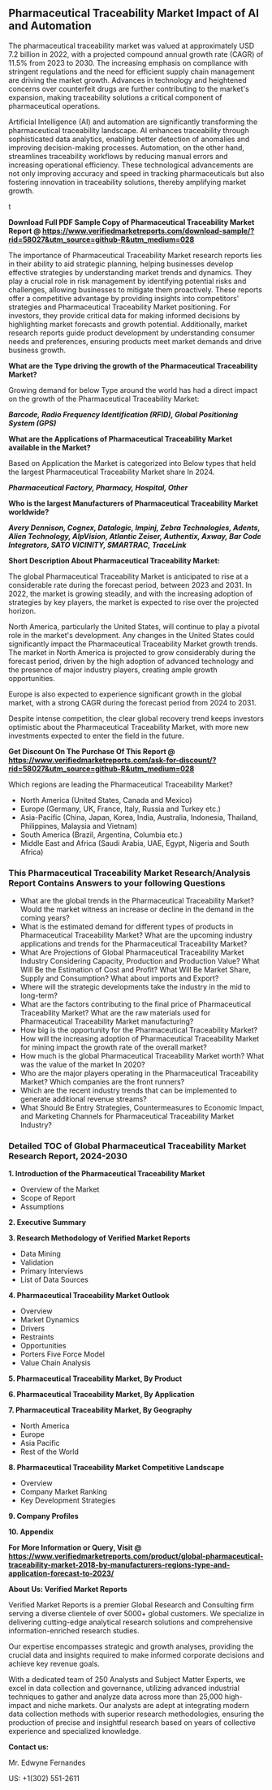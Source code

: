 <h2>Pharmaceutical Traceability Market Impact of AI and Automation</h2><p>The pharmaceutical traceability market was valued at approximately USD 7.2 billion in 2022, with a projected compound annual growth rate (CAGR) of 11.5% from 2023 to 2030. The increasing emphasis on compliance with stringent regulations and the need for efficient supply chain management are driving the market growth. Advances in technology and heightened concerns over counterfeit drugs are further contributing to the market's expansion, making traceability solutions a critical component of pharmaceutical operations.</p><p>Artificial Intelligence (AI) and automation are significantly transforming the pharmaceutical traceability landscape. AI enhances traceability through sophisticated data analytics, enabling better detection of anomalies and improving decision-making processes. Automation, on the other hand, streamlines traceability workflows by reducing manual errors and increasing operational efficiency. These technological advancements are not only improving accuracy and speed in tracking pharmaceuticals but also fostering innovation in traceability solutions, thereby amplifying market growth.</p>t</p><p id="" class=""><strong>Download Full PDF Sample Copy of Pharmaceutical Traceability Market Report @ <a href="https://www.verifiedmarketreports.com/download-sample/?rid=58027&utm_source=github-R&utm_medium=028" target="_blank">https://www.verifiedmarketreports.com/download-sample/?rid=58027&utm_source=github-R&utm_medium=028</a></strong></p><p>The importance of&nbsp;Pharmaceutical Traceability Market research reports lies in their ability to aid strategic planning, helping businesses develop effective strategies by understanding market trends and dynamics. They play a crucial role in risk management by identifying potential risks and challenges, allowing businesses to mitigate them proactively. These reports offer a competitive advantage by providing insights into competitors' strategies and Pharmaceutical Traceability Market positioning. For investors, they provide critical data for making informed decisions by highlighting market forecasts and growth potential. Additionally, market research reports guide product development by understanding consumer needs and preferences, ensuring products meet market demands and drive business growth.</p><p><strong>What are the&nbsp;Type driving the growth of the Pharmaceutical Traceability Market?</strong></p><p id="" class="">Growing demand for below Type around the world has had a direct impact on the growth of the Pharmaceutical Traceability Market:</p><em><strong>Barcode, Radio Frequency Identification (RFID), Global Positioning System (GPS)</strong></em></p><strong>What are the&nbsp;Applications&nbsp;of Pharmaceutical Traceability Market available in the Market?</strong></p><p id="" class="">Based on Application the Market is categorized into Below types that held the largest Pharmaceutical Traceability Market share In 2024.</p><em><strong>Pharmaceutical Factory, Pharmacy, Hospital, Other</strong></em></p><strong>Who is the largest Manufacturers of Pharmaceutical Traceability Market worldwide?</strong></p><p><em><strong>Avery Dennison, Cognex, Datalogic, Impinj, Zebra Technologies, Adents, Alien Technology, AlpVision, Atlantic Zeiser, Authentix, Axway, Bar Code Integrators, SATO VICINITY, SMARTRAC, TraceLink</strong></em></p><p id="" class=""><strong>Short Description About Pharmaceutical Traceability Market:</strong></p><p>The global Pharmaceutical Traceability Market is anticipated to rise at a considerable rate during the forecast period, between 2023 and 2031. In 2022, the market is growing steadily, and with the increasing adoption of strategies by key players, the market is expected to rise over the projected horizon.</p><p>North America, particularly the United States, will continue to play a pivotal role in the market's development. Any changes in the United States could significantly impact the Pharmaceutical Traceability Market growth trends. The market in North America is projected to grow considerably during the forecast period, driven by the high adoption of advanced technology and the presence of major industry players, creating ample growth opportunities.</p><p>Europe is also expected to experience significant growth in the global market, with a strong CAGR during the forecast period from 2024 to 2031.</p><p>Despite intense competition, the clear global recovery trend keeps investors optimistic about the Pharmaceutical Traceability Market, with more new investments expected to enter the field in the future.</p><p id="" class=""><strong>Get Discount On The Purchase Of This Report @ <a href="https://www.verifiedmarketreports.com/ask-for-discount/?rid=58027&utm_source=github-R&utm_medium=028" target="_blank">https://www.verifiedmarketreports.com/ask-for-discount/?rid=58027&utm_source=github-R&utm_medium=028</a></strong></p>Which regions are leading the Pharmaceutical Traceability Market?</p><ul><li>North America (United States, Canada and Mexico)</li><li>Europe (Germany, UK, France, Italy, Russia and Turkey etc.)</li><li>Asia-Pacific (China, Japan, Korea, India, Australia, Indonesia, Thailand, Philippines, Malaysia and Vietnam)</li><li>South America (Brazil, Argentina, Columbia etc.)</li><li>Middle East and Africa (Saudi Arabia, UAE, Egypt, Nigeria and South Africa)</li></ul><h3 id="" class="">This Pharmaceutical Traceability Market Research/Analysis Report Contains Answers to your following Questions</h3><ul><li>What are the global trends in the Pharmaceutical Traceability Market? Would the market witness an increase or decline in the demand in the coming years?</li><li>What is the estimated demand for different types of products in Pharmaceutical Traceability Market? What are the upcoming industry applications and trends for the Pharmaceutical Traceability Market?</li><li>What Are Projections of Global Pharmaceutical Traceability Market Industry Considering Capacity, Production and Production Value? What Will Be the Estimation of Cost and Profit? What Will Be Market Share, Supply and Consumption? What about imports and Export?</li><li>Where will the strategic developments take the industry in the mid to long-term?</li><li>What are the factors contributing to the final price of Pharmaceutical Traceability Market? What are the raw materials used for Pharmaceutical Traceability Market manufacturing?</li><li>How big is the opportunity for the Pharmaceutical Traceability Market? How will the increasing adoption of Pharmaceutical Traceability Market for mining impact the growth rate of the overall market?</li><li>How much is the global Pharmaceutical Traceability Market worth? What was the value of the market In 2020?</li><li>Who are the major players operating in the Pharmaceutical Traceability Market? Which companies are the front runners?</li><li>Which are the recent industry trends that can be implemented to generate additional revenue streams?</li><li>What Should Be Entry Strategies, Countermeasures to Economic Impact, and Marketing Channels for Pharmaceutical Traceability Market Industry?</li></ul><h3 id="" class="">Detailed TOC of Global Pharmaceutical Traceability Market Research Report, 2024-2030</h3><p id="" class=""><strong>1. Introduction of the Pharmaceutical Traceability Market</strong></p><ul><li>Overview of the Market</li><li>Scope of Report</li><li>Assumptions</li></ul><p id="" class=""><strong>2. Executive Summary</strong></p><p id="" class=""><strong>3. Research Methodology of Verified Market Reports</strong></p><ul><li>Data Mining</li><li>Validation</li><li>Primary Interviews</li><li>List of Data Sources</li></ul><p id="" class=""><strong>4. Pharmaceutical Traceability Market Outlook</strong></p><ul><li>Overview</li><li>Market Dynamics</li><li>Drivers</li><li>Restraints</li><li>Opportunities</li><li>Porters Five Force Model</li><li>Value Chain Analysis</li></ul><p id="" class=""><strong>5. Pharmaceutical Traceability Market, By Product</strong></p><p id="" class=""><strong>6. Pharmaceutical Traceability Market, By Application</strong></p><p id="" class=""><strong>7. Pharmaceutical Traceability Market, By Geography</strong></p><ul><li>North America</li><li>Europe</li><li>Asia Pacific</li><li>Rest of the World</li></ul><p id="" class=""><strong>8. Pharmaceutical Traceability Market Competitive Landscape</strong></p><ul><li>Overview</li><li>Company Market Ranking</li><li>Key Development Strategies</li></ul><p id="" class=""><strong>9. Company Profiles</strong></p><p id="" class=""><strong>10. Appendix</strong></p><p id="" class=""><strong>For More Information or Query, Visit @ <a href="https://www.verifiedmarketreports.com/product/global-pharmaceutical-traceability-market-2018-by-manufacturers-regions-type-and-application-forecast-to-2023/" target="_blank">https://www.verifiedmarketreports.com/product/global-pharmaceutical-traceability-market-2018-by-manufacturers-regions-type-and-application-forecast-to-2023/</a></strong></p><p id="" class=""><strong>About Us: Verified Market Reports</strong></p><p id="" class="">Verified Market Reports is a premier Global Research and Consulting firm serving a diverse clientele of over 5000+ global customers. We specialize in delivering cutting-edge analytical research solutions and comprehensive information-enriched research studies.</p><p id="" class="">Our expertise encompasses strategic and growth analyses, providing the crucial data and insights required to make informed corporate decisions and achieve key revenue goals.</p><p id="" class="">With a dedicated team of 250 Analysts and Subject Matter Experts, we excel in data collection and governance, utilizing advanced industrial techniques to gather and analyze data across more than 25,000 high-impact and niche markets. Our analysts are adept at integrating modern data collection methods with superior research methodologies, ensuring the production of precise and insightful research based on years of collective experience and specialized knowledge.</p><p id="" class=""><strong>Contact us:</strong></p><p id="" class="">Mr. Edwyne Fernandes</p><p id="" class="">US: +1(302) 551-2611</p>